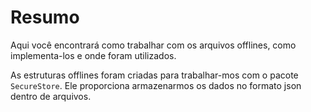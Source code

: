 # Resumo

Aqui você encontrará como trabalhar com os arquivos offlines, como implementa-los e onde foram utilizados.

As estruturas offlines foram criadas para trabalhar-mos com o pacote `SecureStore`. Ele proporciona armazenarmos os dados no formato json dentro de arquivos.



